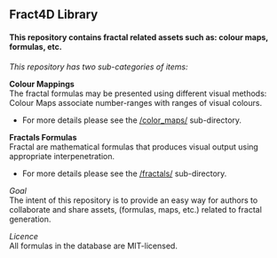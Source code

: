 ## Fract4D Library

#### This repository contains fractal related assets such as: colour maps, formulas, etc.

*This repository has two sub-categories of items:*  

**Colour Mappings**  
The fractal formulas may be presented using different visual methods: Colour Maps associate number-ranges with ranges of visual colours.
* For more details please see the [/color\_maps/](/color\_maps/README.md) sub-directory.

**Fractals Formulas**  
Fractal are mathematical formulas that produces visual output using appropriate interpenetration.
* For more details please see the [/fractals/](/fractals/README.md) sub-directory.


*Goal*      
The intent of this repository is to provide an easy way for authors to collaborate and share assets, (formulas, maps, etc.) related to fractal generation.

*Licence*  
All formulas in the database are MIT-licensed.
